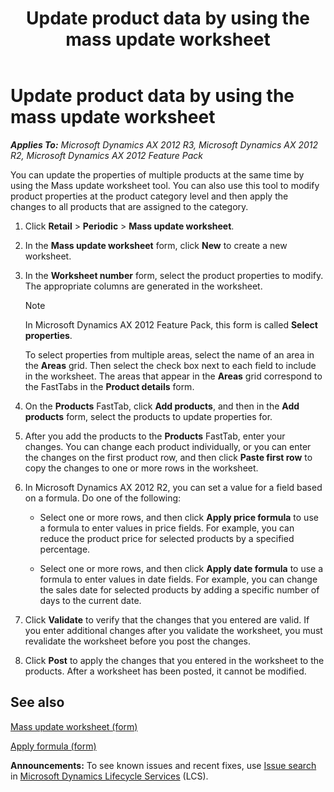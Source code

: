 ﻿---
title: Update product data by using the mass update worksheet
TOCTitle: Update product data by using the mass update worksheet
ms:assetid: 334d85f2-9e00-4fe2-afea-bd18a82973d3
ms:mtpsurl: https://technet.microsoft.com/en-us/library/Hh580603(v=AX.60)
ms:contentKeyID: 39519089
ms.date: 04/18/2014
mtps_version: v=AX.60
f1_keywords:
- BR - 00038
---

# Update product data by using the mass update worksheet 


_**Applies To:** Microsoft Dynamics AX 2012 R3, Microsoft Dynamics AX 2012 R2, Microsoft Dynamics AX 2012 Feature Pack_

You can update the properties of multiple products at the same time by using the Mass update worksheet tool. You can also use this tool to modify product properties at the product category level and then apply the changes to all products that are assigned to the category.

1.  Click **Retail** \> **Periodic** \> **Mass update worksheet**.

2.  In the **Mass update worksheet** form, click **New** to create a new worksheet.

3.  In the **Worksheet number** form, select the product properties to modify. The appropriate columns are generated in the worksheet.
    

    > [!NOTE]
    > <P>In Microsoft Dynamics AX 2012 Feature Pack, this form is called <STRONG>Select properties</STRONG>.</P>

    
    To select properties from multiple areas, select the name of an area in the **Areas** grid. Then select the check box next to each field to include in the worksheet. The areas that appear in the **Areas** grid correspond to the FastTabs in the **Product details** form.

4.  On the **Products** FastTab, click **Add products**, and then in the **Add products** form, select the products to update properties for.

5.  After you add the products to the **Products** FastTab, enter your changes. You can change each product individually, or you can enter the changes on the first product row, and then click **Paste first row** to copy the changes to one or more rows in the worksheet.

6.  In Microsoft Dynamics AX 2012 R2, you can set a value for a field based on a formula. Do one of the following:
    
      - Select one or more rows, and then click **Apply price formula** to use a formula to enter values in price fields. For example, you can reduce the product price for selected products by a specified percentage.
    
      - Select one or more rows, and then click **Apply date formula** to use a formula to enter values in date fields. For example, you can change the sales date for selected products by adding a specific number of days to the current date.

7.  Click **Validate** to verify that the changes that you entered are valid. If you enter additional changes after you validate the worksheet, you must revalidate the worksheet before you post the changes.

8.  Click **Post** to apply the changes that you entered in the worksheet to the products. After a worksheet has been posted, it cannot be modified.

## See also

[Mass update worksheet (form)](https://technet.microsoft.com/en-us/library/hh597155\(v=ax.60\))

[Apply formula (form)](https://technet.microsoft.com/en-us/library/jj728731\(v=ax.60\))

  
**Announcements:** To see known issues and recent fixes, use [Issue search](http://go.microsoft.com/fwlink/?linkid=389258) in [Microsoft Dynamics Lifecycle Services](http://go.microsoft.com/fwlink/?linkid=306505) (LCS).

